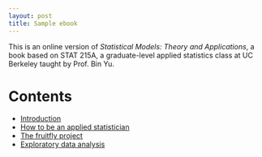 ```yaml
---
layout: post
title: Sample ebook
---
```


This is an online version of *Statistical Models: Theory and Applications*, a book based on STAT 215A, a graduate-level applied statistics class at UC Berkeley taught by Prof. Bin Yu.



# Contents #


* [Introduction][intro]
* [How to be an applied statistician][how]
* [The fruitfly project][fly]
* [Exploratory data analysis][eda]

[intro]: introduction.html 
[how]: philosophy.html
[fly]: fruitfly.html 
[eda]: eda.html 


